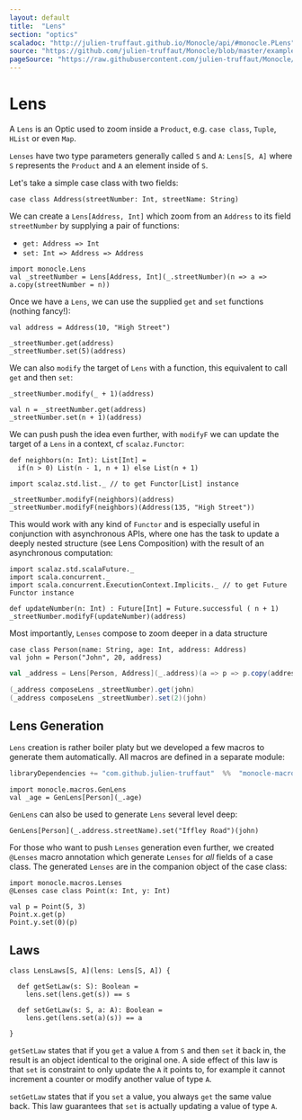 ```yaml
---
layout: default
title:  "Lens"
section: "optics"
scaladoc: "http://julien-truffaut.github.io/Monocle/api/#monocle.PLens"
source: "https://github.com/julien-truffaut/Monocle/blob/master/example/src/main/scala/monocle/example/LensExample.scala"
pageSource: "https://raw.githubusercontent.com/julien-truffaut/Monocle/master/docs/src/main/tut/lens.md"
---
```

# Lens

A `Lens` is an Optic used to zoom inside a `Product`, e.g. `case class`, `Tuple`, `HList` or even `Map`.

`Lenses` have two type parameters generally called `S` and `A`: `Lens[S, A]` where `S` represents the `Product` and `A` an element inside of `S`.

Let's take a simple case class with two fields:

```tut:silent
case class Address(streetNumber: Int, streetName: String)
```

We can create a `Lens[Address, Int]` which zoom from an `Address` to its field `streetNumber` by supplying a pair of functions:

*   `get: Address => Int`
*   `set: Int => Address => Address`

```tut:silent
import monocle.Lens
val _streetNumber = Lens[Address, Int](_.streetNumber)(n => a => a.copy(streetNumber = n))
```

Once we have a `Lens`, we can use the supplied `get` and `set` functions (nothing fancy!):

```tut
val address = Address(10, "High Street")

_streetNumber.get(address)
_streetNumber.set(5)(address)
```

We can also `modify` the target of `Lens` with a function, this equivalent to call `get` and then `set`:

```tut
_streetNumber.modify(_ + 1)(address)

val n = _streetNumber.get(address)
_streetNumber.set(n + 1)(address)
```

We can push push the idea even further, with `modifyF` we can update the target of a `Lens` in a context, cf `scalaz.Functor`:

```tut:silent
def neighbors(n: Int): List[Int] =
  if(n > 0) List(n - 1, n + 1) else List(n + 1)

import scalaz.std.list._ // to get Functor[List] instance
```

```tut
_streetNumber.modifyF(neighbors)(address)
_streetNumber.modifyF(neighbors)(Address(135, "High Street"))
```

This would work with any kind of `Functor` and is especially useful in conjunction with asynchronous APIs, where one has the task to update a deeply nested structure (see Lens Composition) with the result of an asynchronous computation:

```tut:silent
import scalaz.std.scalaFuture._
import scala.concurrent._
import scala.concurrent.ExecutionContext.Implicits._ // to get Future Functor instance
```

```tut
def updateNumber(n: Int) : Future[Int] = Future.successful ( n + 1)
_streetNumber.modifyF(updateNumber)(address)
```

Most importantly, `Lenses` compose to zoom deeper in a data structure

```tut:silent
case class Person(name: String, age: Int, address: Address)
val john = Person("John", 20, address)
```

```scala
val _address = Lens[Person, Address](_.address)(a => p => p.copy(address = a)) 

(_address composeLens _streetNumber).get(john)
(_address composeLens _streetNumber).set(2)(john)
```


## Lens Generation

`Lens` creation is rather boiler platy but we developed a few macros to generate them automatically. All macros
are defined in a separate module:

```scala
libraryDependencies += "com.github.julien-truffaut"  %%  "monocle-macro"  % ${version}
```

```tut:silent
import monocle.macros.GenLens
val _age = GenLens[Person](_.age)
```

`GenLens` can also be used to generate `Lens` several level deep:

```tut
GenLens[Person](_.address.streetName).set("Iffley Road")(john)
```

For those who want to push `Lenses` generation even further, we created `@Lenses` macro annotation which generate
`Lenses` for *all* fields of a case class. The generated `Lenses` are in the companion object of the case class:

```tut:silent
import monocle.macros.Lenses
@Lenses case class Point(x: Int, y: Int)
```

```tut
val p = Point(5, 3)
Point.x.get(p)
Point.y.set(0)(p)
```

## Laws

```tut:silent
class LensLaws[S, A](lens: Lens[S, A]) {

  def getSetLaw(s: S): Boolean =
    lens.set(lens.get(s)) == s

  def setGetLaw(s: S, a: A): Boolean =
    lens.get(lens.set(a)(s)) == a

}
```

`getSetLaw` states that if you `get` a value `A` from `S` and then `set` it back in, the result is an object identical to the original one.
A side effect of this law is that `set` is constraint to only update the `A` it points to, for example it cannot
increment a counter or modify another value of type `A`.

`setGetLaw` states that if you `set` a value, you always `get` the same value back. This law guarantees that `set` is
 actually updating a value of type `A`.
